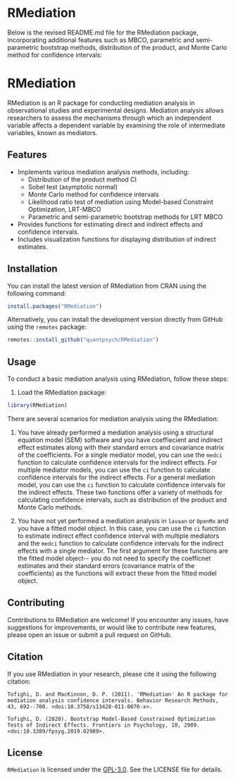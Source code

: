 # RMediation

Below is the revised README.md file for the RMediation package, incorporating additional features such as MBCO, parametric and semi-parametric bootstrap methods, distribution of the product, and Monte Carlo method for confidence intervals:

# RMediation

RMediation is an R package for conducting mediation analysis in observational studies and experimental designs.
Mediation analysis allows researchers to assess the mechanisms through which an independent variable affects a dependent variable by examining the role of intermediate variables, known as mediators.

## Features

-   Implements various mediation analysis methods, including:
    -   Distribution of the product method CI
    -   Sobel test (asymptotic normal)
    -   Monte Carlo method for confidence intervals
    -   Likelihood ratio test of mediation using Model-based Constraint Optimization, LRT-MBCO
    -   Parametric and semi-parametric bootstrap methods for LRT MBCO
-   Provides functions for estimating direct and indirect effects and confidence intervals.
-   Includes visualization functions for displaying distribution of indirect estimates.

## Installation

You can install the latest version of RMediation from CRAN using the following command:

``` r
install.packages("RMediation")
```

Alternatively, you can install the development version directly from GitHub using the `remotes` package:

``` r
remotes::install_github("quantpsych/RMediation")
```

## Usage

To conduct a basic mediation analysis using RMediation, follow these steps:

1.  Load the RMediation package:

``` r
library(RMediation)
```

There are several scenarios for mediation analysis using the RMediation:

1.  You have already performed a mediation analysis using a structural equation model (SEM) software and you have coeffiecient and indirect effect estimates along with their standard errors and covariance matrix of the coefficients.
    For a single mediator model, you can use the `medci` function to calculate confidence intervals for the indirect effects.
    For multiple mediator models, you can use the `ci` function to calculate confidence intervals for the indirect effects.
    For a general mediation model, you can use the `ci` function to calculate confidence intervals for the indirect effects.
    These two functions offer a variety of methods for calculating confidence intervals, such as distribution of the product and Monte Carlo methods.

2.  You have not yet performed a mediation analysis in `lavaan` or `OpenMx` and you have a fitted model object.
    In this case, you can use the `ci` function to estimate indirect effect confidence interval with multiple mediators and the `medci` function to calculate confidence intervals for the indirect effects with a single mediator.
    The first argument for these functions are the fitted model object-- you do not need to specify the coefficnet estimates and their standard errors (covariance matrix of the coefficients) as the functions will extract these from the fitted model object.

## Contributing

Contributions to RMediation are welcome!
If you encounter any issues, have suggestions for improvements, or would like to contribute new features, please open an issue or submit a pull request on GitHub.

## Citation

If you use RMediation in your research, please cite it using the following citation:

```         
Tofighi, D. and MacKinnon, D. P. (2011). 'RMediation' An R package for mediation analysis confidence intervals. Behavior Research Methods, 43, 692--700. <doi:10.3758/s13428-011-0076-x>.

Tofighi, D. (2020). Bootstrap Model-Based Constrained Optimization Tests of Indirect Effects. Frontiers in Psychology, 10, 2989. <doi:10.3389/fpsyg.2019.02989>.
```

## License

`RMediation` is licensed under the [GPL-3.0](https://choosealicense.com/licenses/gpl-3.0/).
See the LICENSE file for details.
